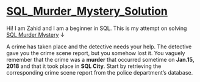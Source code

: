 # [SQL_Murder_Mystery_Solution](https://mystery.knightlab.com/)

Hi! I am Zahid and I am a beginner in SQL.
This is my attempt on solving [SQL Murder Mystery](https://mystery.knightlab.com/) ↓

A crime has taken place and the detective needs your help. The detective gave you the crime scene report, but you somehow lost it. You vaguely remember that the crime was a **murder** that occurred sometime on **Jan.15, 2018** and that it took place in **SQL City**. Start by retrieving the corresponding crime scene report from the police department’s database.
